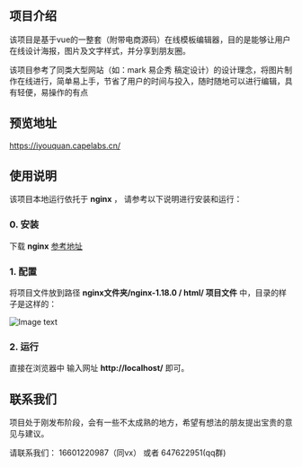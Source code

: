 ## 项目介绍

该项目是基于vue的一整套（附带电商源码）在线模板编辑器，目的是能够让用户在线设计海报，图片及文字样式，并分享到朋友圈。

该项目参考了同类大型网站（如：mark 易企秀 稿定设计）的设计理念，将图片制作在线进行，简单易上手，节省了用户的时间与投入，随时随地可以进行编辑，具有轻便，易操作的有点


## 预览地址
https://iyouquan.capelabs.cn/

## 使用说明

该项目本地运行依托于 **nginx** ， 请参考以下说明进行安装和运行：

### 0. 安装

下载 **nginx** [参考地址](http://nginx.org/en/download.html)

### 1. 配置

将项目文件放到路径 **nginx文件夹/nginx-1.18.0 / html/ 项目文件** 中，目录的样子是这样的：

![Image text](https://iyouquan.capelabs.cn/filebrowser/files/mallhtml/static/img/menu.png)

### 2. 运行

直接在浏览器中 输入网址 **http://localhost/** 即可。

## 联系我们

项目处于刚发布阶段，会有一些不太成熟的地方，希望有想法的朋友提出宝贵的意见与建议。

请联系我们： 16601220987（同vx） 或者 647622951(qq群)
